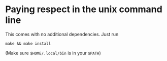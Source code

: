 # Paying respect in the unix command line

This comes with no additional dependencies. Just run

```
make && make install
```

(Make sure `$HOME/.local/bin` is in your `$PATH`)